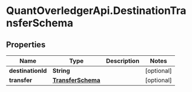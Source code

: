 # QuantOverledgerApi.DestinationTransferSchema

## Properties

Name | Type | Description | Notes
------------ | ------------- | ------------- | -------------
**destinationId** | **String** |  | [optional] 
**transfer** | [**TransferSchema**](TransferSchema.md) |  | [optional] 


